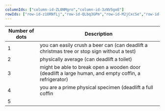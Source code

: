 ```yaml
---
columnIds: ["column-id-ZL0NMgro","column-id-3zNV5goE"]
rowIds: ["row-id-z1ORNfLj","row-id-QLbq3GPm","row-id-M2jCxcSe","row-id-lAnGuSY4","row-id-p7RCBiFK","row-id-gob0kmJF"]
---
```


| Number of dots | Description                                                                                          |
| -------------- | ---------------------------------------------------------------------------------------------------- |
| 1              | you can easily crush a beer can (can deadlift a christmas tree or stop sign without a test)          |
| 2              | physically average (can deadlift a toilet)                                                           |
| 3              | might be able to break open a wooden door (deadlift a large human, and empty coffin, a refrigerator) |
| 4              | you are a prime physical specimen (deadlift a full coffin                                            |
| 5              |                                                                                                      |